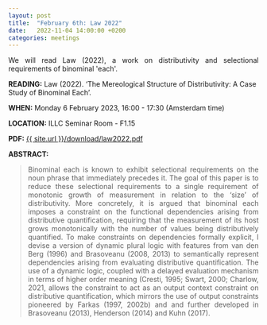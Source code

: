 ```yaml
---
layout: post
title:  "February 6th: Law 2022" 
date:   2022-11-04 14:00:00 +0200
categories: meetings
---
```


<p style="text-align: justify;">
We will read Law (2022), a work on distributivity and selectional requirements of binominal 'each'. </p>

<b> READING:</b> Law (2022). ‘The Mereological Structure of Distributivity: A Case Study of Binominal Each’. 

<b> WHEN:</b>  Monday 6 February 2023, 16:00 - 17:30 (Amsterdam time)

<b> LOCATION:</b> ILLC Seminar Room - F1.15

<b> PDF:</b>  <a href="{{ site.url }}/download/law2022.pdf"  target="_blank" rel="noopener noreferrer">{{ site.url }}/download/law2022.pdf</a>



<b> ABSTRACT: </b>

<blockquote>
<p style="text-align: justify;">
Binominal each is known to exhibit selectional requirements on the noun phrase that immediately precedes it. The goal of this paper is to reduce these selectional requirements to a single requirement of monotonic growth of measurement in relation to the ‘size’ of distributivity. More concretely, it is argued that binominal each imposes a constraint on the functional dependencies arising from distributive quantification, requiring that the measurement of its host grows monotonically with the number of values being distributively quantified. To make constraints on dependencies formally explicit, I devise a version of dynamic plural logic with features from van den Berg (1996) and Brasoveanu (2008, 2013) to semantically represent dependencies arising from evaluating distributive quantification. The use of a dynamic logic, coupled with a delayed evaluation mechanism in terms of higher order meaning (Cresti, 1995; Swart, 2000; Charlow, 2021, allows the constraint to act as an output context constraint on distributive quantification, which mirrors the use of output constraints pioneered by Farkas (1997, 2002b) and and further developed in Brasoveanu (2013), Henderson (2014) and Kuhn (2017).
</blockquote>

